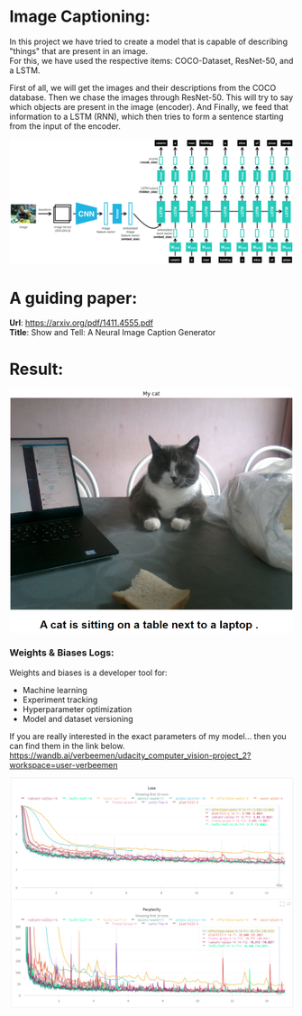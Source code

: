 # Image Captioning:
In this project we have tried to create a model that is capable of describing "things" that are present in an image.  
For this, we have used the respective items: COCO-Dataset, ResNet-50, and a LSTM.  

First of all, we will get the images and their descriptions from the COCO database.
Then we chase the images through ResNet-50. This will try to say which objects are present in the image (encoder). And Finally, we feed that information to a LSTM (RNN), which then tries to form a sentence starting from the input of the encoder.

<img src="https://github.com/verbeemen/Udacity-Computer-Vision/blob/main/Project_2_Image_Captioning/images/encoder-decoder.png" width="900px"/>
  
  
# A guiding paper:
**Url**: https://arxiv.org/pdf/1411.4555.pdf  
**Title**: Show and Tell: A Neural Image Caption Generator  

# Result:
![Result](https://github.com/verbeemen/Udacity-Computer-Vision/blob/main/Project_2_Image_Captioning/images/result.png "Result of my cat.")


### Weights & Biases Logs:
Weights and biases is a developer tool for: 
 - Machine learning
 - Experiment tracking
 - Hyperparameter optimization
 - Model and dataset versioning  
   
If you are really interested in the exact parameters of my model... then you can find them in the link below.  
https://wandb.ai/verbeemen/udacity_computer_vision-project_2?workspace=user-verbeemen  
  
<img src="https://github.com/verbeemen/Udacity-Computer-Vision/blob/main/Project_2_Image_Captioning/images/image_captioning_loss.png"  width="640px"/>

